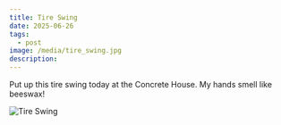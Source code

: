 ```yaml
---
title: Tire Swing
date: 2025-06-26
tags:
  - post
image: /media/tire_swing.jpg
description:
---
```


Put up this tire swing today at the Concrete House. My hands smell like beeswax!

![Tire Swing](/media/tire_swing.jpg)
